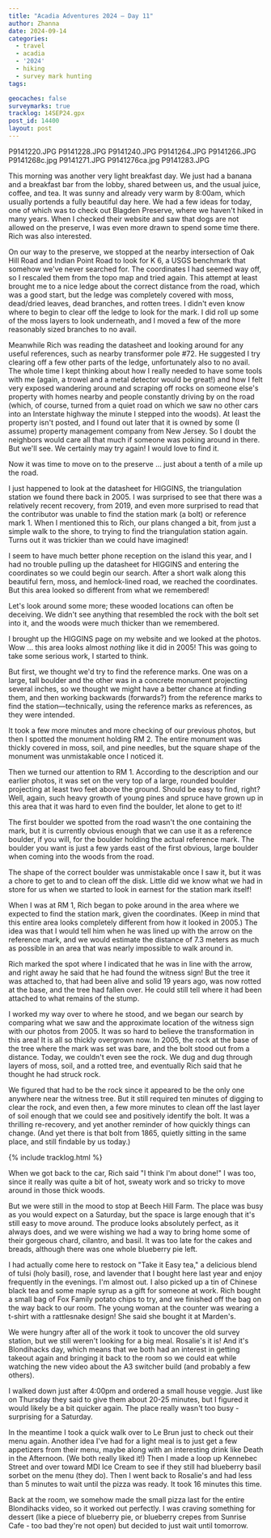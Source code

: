 ```yaml
---
title: "Acadia Adventures 2024 – Day 11"
author: Zhanna
date: 2024-09-14
categories: 
  - travel
  - acadia
  - '2024'
  - hiking
  - survey mark hunting
tags:

geocaches: false
surveymarks: true
tracklog: 14SEP24.gpx
post_id: 14400
layout: post
---
```


P9141220.JPG
P9141228.JPG
P9141240.JPG
P9141264.JPG
P9141266.JPG
P9141268c.jpg
P9141271.JPG
P9141276ca.jpg
P9141283.JPG

This morning was another very light breakfast day. We just had a banana and a breakfast bar from the lobby, shared between us, and the usual juice, coffee, and tea. It was sunny and already very warm by 8:00am, which usually portends a fully beautiful day here. We had a few ideas for today, one of which was to check out Blagden Preserve, where we haven't hiked in many years. When I checked their website and saw that dogs are not allowed on the preserve, I was even more drawn to spend some time there. Rich was also interested.

On our way to the preserve, we stopped at the nearby intersection of Oak Hill Road and Indian Point Road to look for K 6, a USGS benchmark that somehow we've never searched for. The coordinates I had seemed way off, so I rescaled them from the topo map and tried again. This attempt at least brought me to a nice ledge about the correct distance from the road, which was a good start, but the ledge was completely covered with moss, dead/dried leaves, dead branches, and rotten trees. I didn't even know where to begin to clear off the ledge to look for the mark. I did roll up some of the moss layers to look underneath, and I moved a few of the more reasonably sized branches to no avail. 

Meanwhile Rich was reading the datasheet and looking around for any useful references, such as nearby transformer pole #72. He suggested I try clearing off a few other parts of the ledge, unfortunately also to no avail. The whole time I kept thinking about how I really needed to have some tools with me (again, a trowel and a metal detector would be great!) and how I felt very exposed wandering around and scraping off rocks on someone else's property with homes nearby and people constantly driving by on the road (which, of course, turned from a quiet road on which we saw no other cars into an Interstate highway the minute I stepped into the woods). At least the property isn't posted, and I found out later that it is owned by some (I assume) property management company from New Jersey. So I doubt the neighbors would care all that much if someone was poking around in there. But we'll see. We certainly may try again! I would love to find it.

Now it was time to move on to the preserve ... just about a tenth of a mile up the road.

I just happened to look at the datasheet for HIGGINS, the triangulation station we found there back in 2005. I was surprised to see that there was a relatively recent recovery, from 2019, and even more surprised to read that the contributor was unable to find the station mark (a bolt) or reference mark 1. When I mentioned this to Rich, our plans changed a bit, from just a simple walk to the shore, to trying to find the triangulation station again. Turns out it was trickier than we could have imagined!

I seem to have much better phone reception on the island this year, and I had no trouble pulling up the datasheet for HIGGINS and entering the coordinates so we could begin our search. After a short walk along this beautiful fern, moss, and hemlock-lined road, we reached the coordinates. But this area looked so different from what we remembered!

Let's look around some more; these wooded locations can often be deceiving. We didn't see anything that resembled the rock with the bolt set into it, and the woods were much thicker than we remembered.

I brought up the HIGGINS page on my website and we looked at the photos. Wow ... this area looks almost _nothing_ like it did in 2005! This was going to take some serious work, I started to think.

But first, we thought we'd try to find the reference marks. One was on a large, tall boulder and the other was in a concrete monument projecting several inches, so we thought we might have a better chance at finding them, and then working backwards (forwards?) from the reference marks to find the station—technically, using the reference marks as references, as they were intended.

It took a few more minutes and more checking of our previous photos, but then I spotted the monument holding RM 2. The entire monument was thickly covered in moss, soil, and pine needles, but the square shape of the monument was unmistakable once I noticed it.

Then we turned our attention to RM 1. According to the description and our earlier photos, it was set on the very top of a large, rounded boulder projecting at least two feet above the ground. Should be easy to find, right? Well, again, such heavy growth of young pines and spruce have grown up in this area that it was hard to even find the boulder, let alone to get to it! 

The first boulder we spotted from the road wasn't the one containing the mark, but it is currently obvious enough that we can use it as a reference boulder, if you will, for the boulder holding the actual reference mark. The boulder you want is just a few yards east of the first obvious, large boulder when coming into the woods from the road.

The shape of the correct boulder was unmistakable once I saw it, but it was a chore to get to and to clean off the disk. Little did we know what we had in store for us when we started to look in earnest for the station mark itself!

When I was at RM 1, Rich began to poke around in the area where we expected to find the station mark, given the coordinates. (Keep in mind that this entire area looks completely different from how it looked in 2005.) The idea was that I would tell him when he was lined up with the arrow on the reference mark, and we would estimate the distance of 7.3 meters as much as possible in an area that was nearly impossible to walk around in.

Rich marked the spot where I indicated that he was in line with the arrow, and right away he said that he had found the witness sign! But the tree it was attached to, that had been alive and solid 19 years ago, was now rotted at the base, and the tree had fallen over. He could still tell where it had been attached to what remains of the stump.

I worked my way over to where he stood, and we began our search by comparing what we saw and the approximate location of the witness sign with our photos from 2005. It was so hard to believe the transformation in this area! It is all so thickly overgrown now. In 2005, the rock at the base of the tree where the mark was set was bare, and the bolt stood out from a distance. Today, we couldn't even see the rock. We dug and dug through layers of moss, soil, and a rotted tree, and eventually Rich said that he thought he had struck rock.

We figured that had to be the rock since it appeared to be the only one anywhere near the witness tree. But it still required ten minutes of digging to clear the rock, and even then, a few more minutes to clean off the last layer of soil enough that we could see and positively identify the bolt. It was a thrilling re-recovery, and yet another reminder of how quickly things can change. (And yet there is that bolt from 1865, quietly sitting in the same place, and still findable by us today.)

{% include tracklog.html %}

When we got back to the car, Rich said "I think I'm about done!" I was too, since it really was quite a bit of hot, sweaty work and so tricky to move around in those thick woods. 

But we were still in the mood to stop at Beech Hill Farm. The place was busy as you would expect on a Saturday, but the space is large enough that it's still easy to move around. The produce looks absolutely perfect, as it always does, and we were wishing we had a way to bring home some of their gorgeous chard, cilantro, and basil. It was too late for the cakes and breads, although there was one whole blueberry pie left.

I had actually come here to restock on "Take it Easy tea," a delicious blend of tulsi (holy basil), rose, and lavender that I bought here last year and enjoy frequently in the evenings. I'm almost out. I also picked up a tin of Chinese black tea and some maple syrup as a gift for someone at work. Rich bought a small bag of Fox Family potato chips to try, and we finished off the bag on the way back to our room. The young woman at the counter was wearing a t-shirt with a rattlesnake design! She said she bought it at Marden's.

We were hungry after all of the work it took to uncover the old survey station, but we still weren't looking for a big meal. Rosalie's it is! And it's Blondihacks day, which means that we both had an interest in getting takeout again and bringing it back to the room so we could eat while watching the new video about the A3 switcher build (and probably a few others). 

I walked down just after 4:00pm and ordered a small house veggie. Just like on Thursday they said to give them about 20-25 minutes, but I figured it would likely be a bit quicker again. The place really wasn't too busy - surprising for a Saturday.

In the meantime I took a quick walk over to Le Brun just to check out their menu again. Another idea I've had for a light meal is to just get a few appetizers from their menu, maybe along with an interesting drink like Death in the Afternoon. (We both really liked it!) Then I made a loop up Kennebec Street and over toward MDI Ice Cream to see if they still had blueberry basil sorbet on the menu (they do). Then I went back to Rosalie's and had less than 5 minutes to wait until the pizza was ready. It took 16 minutes this time.

Back at the room, we somehow made the small pizza last for the entire Blondihacks video, so it worked out perfectly. I was craving something for dessert (like a piece of blueberry pie, or blueberry crepes from Sunrise Cafe - too bad they're not open) but decided to just wait until tomorrow. 
